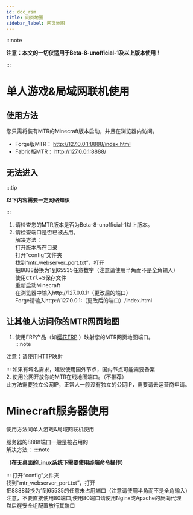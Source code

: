 ```yaml
---
id: doc_rsm
title: 网页地图
sidebar_label: 网页地图
---
```


:::note

 __注意：本文的一切仅适用于Beta-8-unofficial-1及以上版本使用！__
 
:::
# 单人游戏&局域网联机使用
## 使用方法
您只需将装有MTR的Minecraft版本启动，并且在浏览器内访问。
- Forge版MTR：
http://127.0.0.1:8888/index.html
- Fabric版MTR：
http://127.0.0.1:8888/
##  无法进入
:::tip

__以下内容需要一定网络知识__

:::
1. 请检查您的MTR版本是否为Beta-8-unofficial-1以上版本。  
2. 请检查端口是否已被占用。  
解决方法：  
打开版本所在目录  
打开“config”文件夹  
找到“mtr_webserver_port.txt”，打开  
把8888替换为1到65535任意数字（注意请使用半角而不是全角输入）  
使用<kbd>Ctrl</kbd>+<kbd>S</kbd>保存文件  
重新启动Minecraft  
在浏览器中输入http://127.0.0.1:（更改后的端口）  
Forge请输入http://127.0.0.1:（更改后的端口）/index.html  
## 让其他人访问你的MTR网页地图
1. 使用FRP产品（如[樱花FRP](https://www.natfrp.com/) ）映射您的MTR网页地图端口。  
:::note

注意：请使用HTTP映射  

:::
如果有域名需求，建议使用国外节点，国内节点可能需要备案  
2. 使用公网开放你的MTR在线地图端口。（不推荐）  
此方法需要独立公网IP，正常人一般没有独立的公网IP，需要请去运营商申请。  
# Minecraft服务器使用
使用方法同单人游戏&局域网联机使用  

服务器的8888端口一般是被占用的  
解决方法： 
:::note
 
__（在无桌面的Linux系统下需要使用终端命令操作）__  

:::
打开“config”文件夹  
找到“mtr_webserver_port.txt”，打开  
把8888替换为1到65535的任意未占用端口（注意请使用半角而不是全角输入） 
注意，不要直接使用80端口,使用80端口请使用Nginx或Apache的反向代理  
然后在安全组配置放行其端口

